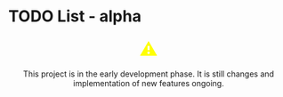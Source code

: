 # TODO List - alpha

<h3 style="text-align: center;"><span style="color: yellow; font-size: 32px">⚠</span></h3> 

<p style="text-align: center;">This project is in the early development phase. It is still changes and implementation of new features ongoing.</p>